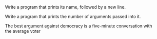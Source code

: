 Write a program that prints its name, followed by a new line.

Write a program that prints the number of arguments passed into it.

The best argument against democracy is a five-minute conversation with the average voter

